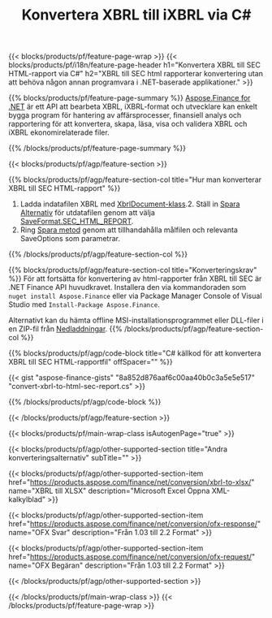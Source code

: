 ﻿---
title: Konvertera XBRL till iXBRL via C#
description: Exempelkod för konvertering från XBRL till SEC HTML-rapport C#. Använd API exempelkod för batch-XBRL-filer till SEC-html-rapportkonvertering inom .NET-baserade applikationer. 
url: /sv/net/conversion/xbrl-to-sec-html-report/
family: finance
platformtag: net
feature: convert
informat: XBRL
outformat: HTML
otherformats: XLSX
---
{{< blocks/products/pf/feature-page-wrap >}}
{{< blocks/products/pf/i18n/feature-page-header h1="Konvertera XBRL till SEC HTML-rapport via C#" h2="XBRL till SEC html rapporterar konvertering utan att behöva någon annan programvara i .NET-baserade applikationer." >}}

{{% blocks/products/pf/feature-page-summary %}}
[Aspose.Finance for .NET](https://products.aspose.com/finance/net/) är ett API att bearbeta XBRL, iXBRL-format och utvecklare kan enkelt bygga program för hantering av affärsprocesser, finansiell analys och rapportering för att konvertera, skapa, läsa, visa och validera XBRL och iXBRL ekonomirelaterade filer. 

{{% /blocks/products/pf/feature-page-summary %}}

{{< blocks/products/pf/agp/feature-section >}}

{{% blocks/products/pf/agp/feature-section-col title="Hur man konverterar XBRL till SEC HTML-rapport" %}}
1. Ladda indatafilen XBRL med [XbrlDocument-klass](https://apireference.aspose.com/finance/net/aspose.finance.xbrl/xbrldocument).2. Ställ in [Spara Alternativ](https://apireference.aspose.com/finance/net/aspose.finance.xbrl/saveoptions) för utdatafilen genom att välja [SaveFormat.SEC_HTML_REPORT](https://apireference.aspose.com/finance/net/aspose.finance.xbrl/saveformat).
3. Ring [Spara metod](https://apireference.aspose.com/finance/net/aspose.finance.xbrl.xbrldocument/save/methods/2) genom att tillhandahålla målfilen och relevanta SaveOptions som parametrar.

{{% /blocks/products/pf/agp/feature-section-col %}}

{{% blocks/products/pf/agp/feature-section-col title="Konverteringskrav" %}}
För att fortsätta för konvertering av html-rapporter från XBRL till SEC är .NET Finance API huvudkravet. Installera den via kommandoraden som ```nuget install Aspose.Finance``` eller via Package Manager Console of Visual Studio med ```Install-Package Aspose.Finance```.

Alternativt kan du hämta offline MSI-installationsprogrammet eller DLL-filer i en ZIP-fil från [Nedladdningar](https://downloads.aspose.com/finance/net).
{{% /blocks/products/pf/agp/feature-section-col %}}

{{% blocks/products/pf/agp/code-block title="C# källkod för att konvertera XBRL till SEC HTML-rapportfil" offSpacer="" %}}

{{< gist "aspose-finance-gists" "8a852d876aaf6c00aa40b0c3a5e5e517" "convert-xbrl-to-html-sec-report.cs" >}}

{{% /blocks/products/pf/agp/code-block %}}

{{< /blocks/products/pf/agp/feature-section >}}

{{< blocks/products/pf/main-wrap-class isAutogenPage="true" >}}

{{< blocks/products/pf/agp/other-supported-section title="Andra konverteringsalternativ" subTitle="" >}}

{{< blocks/products/pf/agp/other-supported-section-item href="https://products.aspose.com/finance/net/conversion/xbrl-to-xlsx/" name="XBRL till XLSX" description="Microsoft Excel Öppna XML-kalkylblad" >}}

{{< blocks/products/pf/agp/other-supported-section-item href="https://products.aspose.com/finance/net/conversion/ofx-response/" name="OFX Svar" description="Från 1.03 till 2.2 Format" >}}

{{< blocks/products/pf/agp/other-supported-section-item href="https://products.aspose.com/finance/net/conversion/ofx-request/" name="OFX Begäran" description="Från 1.03 till 2.2 Format" >}}

{{< /blocks/products/pf/agp/other-supported-section >}}

{{< /blocks/products/pf/main-wrap-class >}}
{{< /blocks/products/pf/feature-page-wrap >}}